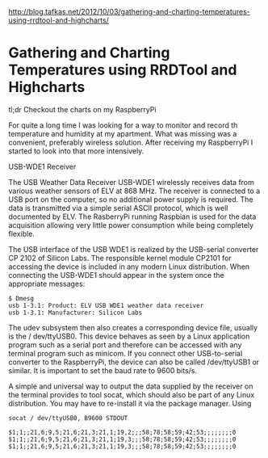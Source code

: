 http://blog.tafkas.net/2012/10/03/gathering-and-charting-temperatures-using-rrdtool-and-highcharts/

# Gathering and Charting Temperatures using RRDTool and Highcharts

tl;dr Checkout the charts on my RaspberryPi

For quite a long time I was looking for a way to monitor and record th temperature and humidity at my apartment. What was missing was a convenient, preferably wireless solution. After receiving my RaspberryPi I started to look into that more intensively.

USB-WDE1 Receiver

The USB Weather Data Receiver USB-WDE1 wirelessly receives data from various weather sensors of ELV at 868 MHz. The receiver is connected to a USB port on the computer, so no additional power supply is required. The data is transmitted via a simple serial ASCII protocol, which is well documented by ELV. The RasberryPi running Raspbian is used for the data acquisition allowing very little power consumption while being completely flexible.


The USB interface of the USB WDE1 is realized by the USB-serial converter CP 2102 of Silicon Labs. The responsible kernel module CP2101 for accessing the device is included in any modern Linux distribution. When connecting the USB-WDE1 should appear in the system once the appropriate messages:

    $ Dmesg
    usb 1-3.1: Product: ELV USB WDE1 weather data receiver
    usb 1-3.1: Manufacturer: Silicon Labs
    
The udev subsystem then also creates a corresponding device file, usually is the / dev/ttyUSB0. This device behaves as seen by a Linux application program such as a serial port and therefore can be accessed with any terminal program such as minicom. If you connect other USB-to-serial converter to the RaspberryPi, the device can also be called /dev/ttyUSB1 or similar. It is important to set the baud rate to 9600 bits/s.

A simple and universal way to output the data supplied by the receiver on the terminal provides to tool socat, which should also be part of any Linux distribution. You may have to re-install it via the package manager. Using

    socat / dev/ttyUSB0, B9600 STDOUT
    
    $1;1;;21,6;9,5;21,6;21,3;21,1;19,2;;;58;78;58;59;42;53;;;;;;;;0
    $1;1;;21,6;9,5;21,6;21,3;21,1;19,3;;;58;78;58;59;42;53;;;;;;;;0
    $1;1;;21,6;9,5;21,6;21,3;21,1;19,3;;;58;78;58;59;42;53;;;;;;;;0
